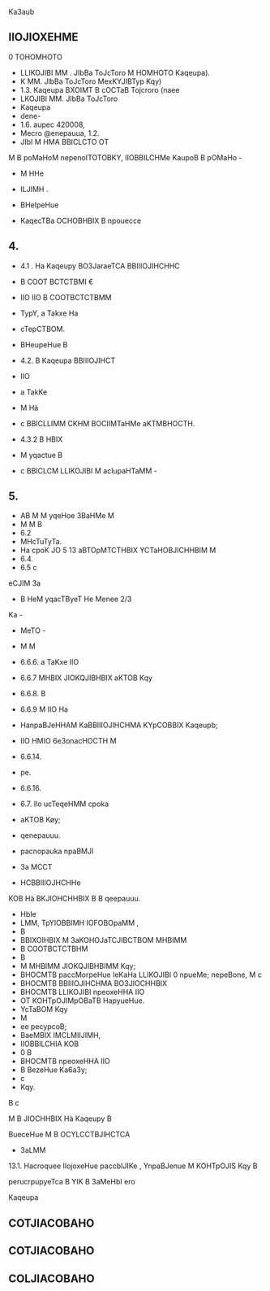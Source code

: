 <!-- image -->

Ka3aub

<!-- image -->

## IIOJIOXEHME

0 TOHOMHOTO

- LLIKOJIBI MM . JIbBa ToJcToro M HOMHOTO Kaqeupa).
- K MM. JlbBa ToJcToro MexKYJIBTyp Kqy)
- 1.3. Kaqeupa BXOIMT B cOCTaB Tojcroro (naee
- LKOJIBI MM. JIbBa ToJcToro
- Kaqeupa
- dene-
- 1.6. aupec 420008,
- Mecro @enepauua, 1.2.
- JIbI M HMA BBICLCTO OT

M B poMaHoM nepenoITOTOBKY, IIOBBILCHMe KaupoB B pOMaHo -

- M HHe

- ILJIMH .
- BHeIpeHue
- KaqecTBa OCHOBHBIX B npouecce

## 4.

- 4.1 . Ha Kaqeupy BO3JaraeTCA BBIIIOJIHCHHC
- B COOT BCTCTBMI €
- IIO IIO B COOTBCTCTBMM
- TypY, a Takxe Ha
- cTepCTBOM.
- BHeupeHue B
- 4.2. B Kaqeupa BBIIIOJIHCT
- IIO

- a TakKe
- M Hà
- c BBICLLIMM CKHM BOCIIMTaHMe aKTMBHOCTH.
- 4.3.2 B HBIX
- M yqactue B
- c BBICLCM LLIKOJIBI M acIupaHTaMM -

## 5.

- AB M M yqeHoe 3BaHMe M
- M M B
- 6.2
- MHcTuTyTa.
- Ha cpoK JO 5 13 aBTOpMTCTHBIX YCTaHOBJICHHBIM M
- 6.4.
- 6.5 c

eCJIM 3a

- B HeM yqacTByeT He Menee 2/3

Ka -

- MeTO -
- M M
- 6.6.6. a TaKxe IIO
- 6.6.7 MHBIX JIOKQJIBHBIX aKTOB Kqy
- 6.6.8. B
- 6.6.9 M IIO Ha

- HanpaBJeHHAM   KaBBIIIOJIHCHMA   KYpCOBBIX Kaqeupb;
- IIO HMIO 6e3onacHOCTH M
- 6.6.14.
- pe.
- 6.6.16.
- 6.7. Ilo ucTeqeHMM cpoka
- aKTOB Køy;
- qenepauuu.
- pacnopauka npaBMJI
- 3a MCCT
- HCBBIIIOJHCHHe

KOB Hà BKJIOHCHHBIX B B qeepauuu.

- HbIe
- LMM, TpYIOBBIMH IOFOBOpaMM ,
- B
- BBIXOIHBIX M 3aKOHOJaTCJIBCTBOM MHBIMM
- B COOTBCTCTBHM
- B
- M MHBIMM JIOKQJIBHBIMM Kqy;
- BHOCMTB paccMorpeHue IeKaHa LLIKOJIBI 0 npueMe;  nepeBone, M c
- BHOCMTB BBIIIOJIHCHMA BO3JIOCHHBIX
- BHOCMTB LLIKOJIBI npeoxeHHA IIO
- OT KOHTpOJIMpOBaTB HapyueHue.
- YcTaBOM Kqy
- M
- ee pecypcoB;
- BaeMBIX IMCLMIIJIMH,
- IIOBBILCHIA KOB
- 0 B
- BHOCMTB npeoxeHHA IIO
- B BezeHue Ka6a3y;
- c
- Kqy.

B c

M B JIOCHHBIX Hà Kaqeupy B

BueceHue M B OCYLCCTBJIHCTCA

- 3aLMM

13.1. Hacroquee   IlojoxeHue paccbIJIKe , YnpaBJenue M KOHTpOJIS Kqy B

perucrpupyeTca B YIK B 3aMeHbI ero

Kaqeupa

## COTJIACOBAHO

<!-- image -->

## COTJIACOBAHO

<!-- image -->

## COLJIACOBAHO

<!-- image -->